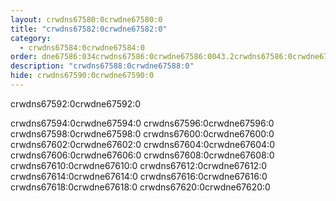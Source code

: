 ```yaml
---
layout: crwdns67580:0crwdne67580:0
title: "crwdns67582:0crwdne67582:0"
category:
  - crwdns67584:0crwdne67584:0
order: dne67586:034crwdns67586:0crwdne67586:0043.2crwdns67586:0crwdne67586:0crwdns67586:0crwdne67586:090949crwdns67586:0crwdne67586:0
description: "crwdns67588:0crwdne67588:0"
hide: crwdns67590:0crwdne67590:0
---
```

crwdns67592:0crwdne67592:0

crwdns67594:0crwdne67594:0 crwdns67596:0crwdne67596:0 crwdns67598:0crwdne67598:0 crwdns67600:0crwdne67600:0 crwdns67602:0crwdne67602:0 crwdns67604:0crwdne67604:0 crwdns67606:0crwdne67606:0 crwdns67608:0crwdne67608:0 crwdns67610:0crwdne67610:0 crwdns67612:0crwdne67612:0 crwdns67614:0crwdne67614:0 crwdns67616:0crwdne67616:0 crwdns67618:0crwdne67618:0 crwdns67620:0crwdne67620:0